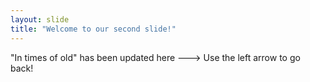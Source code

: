 ```yaml
---
layout: slide
title: "Welcome to our second slide!"
---
```

"In times of old" has been updated here ---> 
Use the left arrow to go back!
